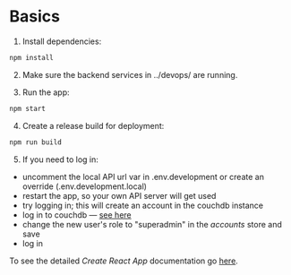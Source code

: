 # Basics

1. Install dependencies:

```bash
npm install
```

2. Make sure the backend services in ../devops/ are running.

3. Run the app:

```bash
npm start
```

4. Create a release build for deployment:

```bash
npm run build
```

5. If you need to log in:

- uncomment the local API url var in .env.development or create an override (.env.development.local)
- restart the app, so your own API server will get used
- try logging in; this will create an account in the couchdb instance
- log in to couchdb — [see here](../devops/dev/README)
- change the new user's role to "superadmin" in the *accounts* store and save
- log in


To see the detailed *Create React App* documentation go [here](https://github.com/facebookincubator/create-react-app/blob/master/packages/react-scripts/template/README.md).

